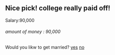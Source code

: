 ##  Nice pick! college really paid off!

Salary:90,000
###### amount of money : 90,000

Would you likw to get married?
[yes](../marrige.md) [no](../home/house.md)
